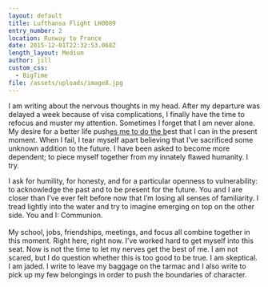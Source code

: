 ```yaml
---
layout: default
title: Lufthansa Flight LH0089
entry_number: 2
location: Runway to France
date: 2015-12-01T22:32:53.068Z
length_layout: Medium
author: jill
custom_css:
  - BigTime
file: /assets/uploads/image8.jpg
---
```

I am writing about the nervous thoughts in my head. After my departure was delayed a week because of visa complications, I finally have the time to refocus and muster my attention. Sometimes I forget that I am never alone. My desire for a better life push[es me to do the b](google.com)est that I can in the present moment. When I fail, I tear myself apart believing that I’ve sacrificed some unknown addition to the future. I have been asked to become more dependent; to piece myself together from my innately flawed humanity. I try.

I ask for humility, for honesty, and for a particular openness to vulnerability: to acknowledge the past and to be present for the future. You and I are closer than I’ve ever felt before now that I’m losing all senses of familiarity. I tread lightly into the water and try to imagine emerging on top on the other side. You and I: <span class="blackletter">Communion</span>.\
\
My school, jobs, friendships, meetings, and focus all combine together in this moment. Right here, right now. I’ve worked hard to get myself into this seat. Now is not the time to let my nerves get the best of me. I am not scared, but I do question whether this is too good to be true. I am skeptical. I am jaded. I write to leave my baggage on the tarmac and I also write to pick up my few belongings in order to push the boundaries of character.